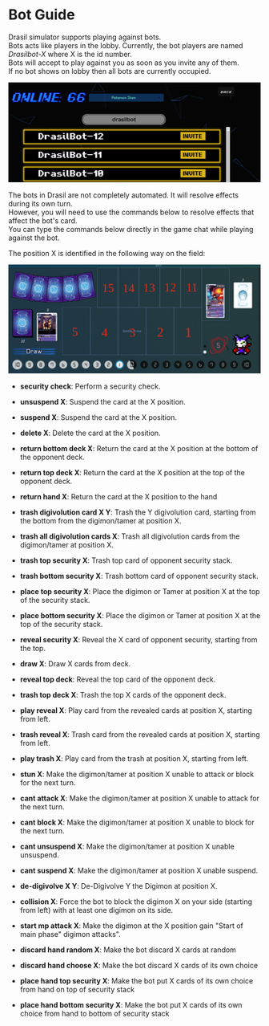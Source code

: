 # Bot Guide

Drasil simulator supports playing against bots.<br/>
Bots acts like players in the lobby.
Currently, the bot players are named *Drasilbot-X* where X is the id number.<br/>
Bots will accept to play against you as soon as you invite any of them.<br/>
If no bot shows on lobby then all bots are currently occupied.

![alt text](assets/bot-lobby.png)

The bots in Drasil are not completely automated.
It will resolve effects during its own turn.<br/>
However, you will need to use the commands below to resolve effects that affect the bot's card.<br/>
You can type the commands below directly in the game chat while playing against the bot.

The position X is identified in the following way on the field:

![alt text](assets/bot-field.png)

- **security check**: Perform a security check.

- **unsuspend X**: Suspend the card at the X position.

- **suspend X**: Suspend the card at the X position.

- **delete X**: Delete the card at the X position.

- **return bottom deck X**: Return the card at the X position at the bottom of the opponent deck.

- **return top deck X**: Return the card at the X position at the top of the opponent deck.

- **return hand X**: Return the card at the X position to the hand

- **trash digivolution card X Y**: Trash the Y digivolution card, starting from the bottom from the digimon/tamer at position X.

- **trash all digivolution cards X**: Trash all digivolution cards from the digimon/tamer at position X.

- **trash top security X**: Trash top card of opponent security stack.

- **trash bottom security X**: Trash bottom card of opponent security stack.

- **place top security X**: Place the digimon or Tamer at position X at the top of the security stack.

- **place bottom security X**: Place the digimon or Tamer at position X at the top of the security stack.

- **reveal security X**: Reveal the X card of opponent security, starting from the top.

- **draw X**: Draw X cards from deck.

- **reveal top deck**: Reveal the top card of the opponent deck.

- **trash top deck X**: Trash the top X cards of the opponent deck.

- **play reveal X**: Play card from the revealed cards at position X, starting from left.

- **trash reveal X**: Trash card from the revealed cards at position X, starting from left.

- **play trash X**: Play card from the trash at position X, starting from left.

- **stun X**: Make the digimon/tamer at position X unable to attack or block for the next turn.

- **cant attack X**: Make the digimon/tamer at position X unable to attack for the next turn.

- **cant block X**: Make the digimon/tamer at position X unable to block for the next turn.

- **cant unsuspend X**: Make the digimon/tamer at position X unable unsuspend.

- **cant suspend X**: Make the digimon/tamer at position X unable suspend.

- **de-digivolve X Y**: De-Digivolve Y the Digimon at position X.

- **collision X**: Force the bot to block the digimon X on your side (starting from left) with at least one digimon on its side.

- **start mp attack X**: Make the digimon at the X position gain "Start of main phase" digimon attacks".

- **discard hand random X**: Make the bot discard X cards at random

- **discard hand choose X**: Make the bot discard X cards of its own choice

- **place hand top security X**: Make the bot put X cards of its own choice from hand on top of security stack

- **place hand bottom security X**: Make the bot put X cards of its own choice from hand to bottom of security stack
